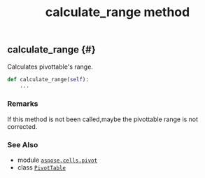 ﻿---
title: calculate_range method
second_title: Aspose.Cells for Python via .NET API References
description: 
type: docs
weight: 50
url: /aspose.cells.pivot/pivottable/calculate_range/
is_root: false
---

## calculate_range {#}

Calculates pivottable's range.



```python
def calculate_range(self):
    ...
```


### Remarks

If this method is not been called,maybe the pivottable range is not corrected.


### See Also
* module [`aspose.cells.pivot`](../../)
* class [`PivotTable`](/cells/python-net/aspose.cells.pivot/pivottable)
